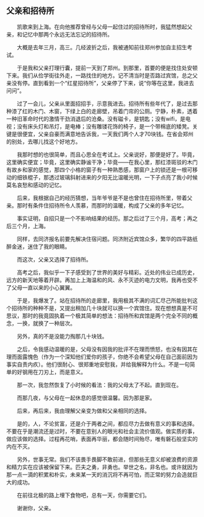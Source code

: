 ## 父亲和招待所

　　凯歌来到上海。在向他推荐曾经与父母一起住过的招待所时，我猛然想起父亲，和记忆中那两个永远无法忘记的招待所。

　　大概是去年三月，高三。几经波折之后，我被通知前往郑州参加自主招生考试。

　　于是我和父亲打理行囊，提前一天到了郑州。到那里，首要的便是找住处安顿下来。我们从俭学街往外走，一路找住的地方。记不清当时是否路过宾馆，总之父亲没有停。直到看到一个“红星招待所”，父亲停了下来，说“你等在这里，我进去问问”。

　　过了一会儿，父亲从里面招招手，示意我进去。招待所有些年代了，是过去那种漆了红的木门、木窗，下绿上白的走廊壁，吊着门帘的公厕。宁静，朴素，透着一种旧革命时代的激情干劲消退后的沧桑。没有磁卡，是钥匙；没有wifi，是电视；没有床头灯和吊灯，是电棒；没有雕镂花饰的椅子，是一个带棉底的矮凳。关键是很便宜，父亲自豪而满意地告诉我，一天我们两个人才70块钱。在省会郑州的别处，去哪儿找这个好地方。

　　我那时想的也很简单，而且心思全在考试上。父亲说好，那便是好了。毕竟，这里确实便宜；毕竟，这里确实静谧干净；毕竟——在我心里，那红漆斑驳的木门有故乡和家的感觉，那四个小格的窗子有一种熟悉感，那窗户上的锁还是一根可移动的细铁棍子，那透过玻璃斜射进来的夕阳无比温暖光明，一下子点亮了我小时候莫名哀愁和感动的记忆。

　　后来，我根据自己的经历猜想，当年爷爷是不是也曾住在招待所里，带着父亲。那时有条件住招待所令人羡慕，而那时的温暖，构成了父亲的多年记忆。

　　事实证明，自招只是一个不影响结果的经历。那之后过了三个月，高考；再之后三个月，上海。

　　同样，去同济报名前要先解决住宿问题。同济附近宾馆众多，繁华的四平路纸醉金迷，迷住了我的眼睛。

　　而这次，父亲又选择了招待所。

　　高考之后，我似乎一下子感受到了世界的美好与精彩。近处的伟业已成历史，远方的新天地等着开辟。再加上上海温和的风、永不灭迹的电力文明，我再也受不了父母一直以来的小心翼翼。

　　于是，我爆发了。站在招待所的走廊里，我用极其不满的词汇尽己所能批判这个招待所的种种不是，又提出稍加几十块就可以换一个宾馆住。现在想想真是不可思议，那时的我竟固执着一个极其简单的想法：招待所和宾馆是两个完全不同的概念，一换，就换了一种层次。

　　另外，真的不是没能力掏那几十块钱。

　　之后，令我感动温暖的是，父母没有因我的批评不在理而愤怒，也没有因其在理而面露愧色（作为一个深知他们爱你的孩子，你绝不会希望父母在自己面前因为事实自责内疚）。他们很耐心、很郑重地安慰我，并给我解释为什么。不是一句简单的好钢用在刀刃上，而是意义。

　　那一次，我忽然恢复了小时候的看法：我的父母太了不起。直到现在。

　　而那几夜，与父母在一起休息的感觉很温馨。因为那是家。

　　后来，再后来，我由理解父亲变为做和父亲相同的选择。

　　是的，人，不论贫富，还是介于两者之间，都应尽力去做有意义的事和选择。不要在乎是潮流还是过时，不要在意别人的眼光和社会主流价值观。做实质的事，做应该做的选择。过程再花哨，表面再华丽，都会随时间殆尽，唯有磐石般坚实的内在不灭。

　　另外，世事无常。我们不该畏手畏脚不敢前进，但那些无意义却被浪费的资源和精力实在应该被保留下来。匹夫之勇，非勇也。举世之名，非名也。或许就因为那一点一滴的积累和朴实，未来某一天的消沉将不再可怕，而正常的努力会造就巨大的成功。

　　在前往北极的路上埋下食物吧，总有一天，你需要它们。

　　谢谢你，父亲。